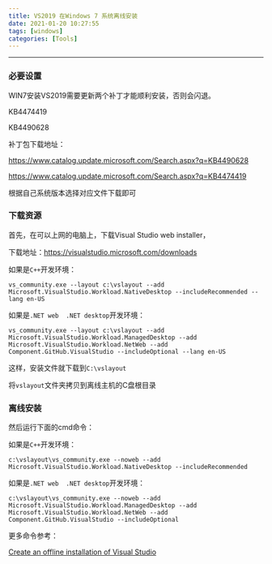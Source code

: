 ```yaml
---
title: VS2019 在Windows 7 系统离线安装
date: 2021-01-20 10:27:55
tags: [windows]
categories: [Tools]
---
```


---



### 必要设置

WIN7安装VS2019需要更新两个补丁才能顺利安装，否则会闪退。  

KB4474419

KB4490628

补丁包下载地址：

https://www.catalog.update.microsoft.com/Search.aspx?q=KB4490628

https://www.catalog.update.microsoft.com/Search.aspx?q=KB4474419

根据自己系统版本选择对应文件下载即可







### 下载资源

首先，在可以上网的电脑上，下载Visual Studio web installer，

下载地址：https://visualstudio.microsoft.com/downloads



如果是`C++`开发环境：  

`vs_community.exe --layout c:\vslayout --add Microsoft.VisualStudio.Workload.NativeDesktop --includeRecommended --lang en-US`



如果是`.NET web  .NET desktop`开发环境：  

`vs_community.exe --layout c:\vslayout --add Microsoft.VisualStudio.Workload.ManagedDesktop --add Microsoft.VisualStudio.Workload.NetWeb --add Component.GitHub.VisualStudio --includeOptional --lang en-US`

这样，安装文件就下载到`C:\vslayout`

将`vslayout`文件夹拷贝到离线主机的C盘根目录



### 离线安装

然后运行下面的cmd命令：   

如果是`C++`开发环境：  

`c:\vslayout\vs_community.exe --noweb --add Microsoft.VisualStudio.Workload.NativeDesktop --includeRecommended`



如果是`.NET web  .NET desktop`开发环境：  

`c:\vslayout\vs_community.exe --noweb --add Microsoft.VisualStudio.Workload.ManagedDesktop --add Microsoft.VisualStudio.Workload.NetWeb --add Component.GitHub.VisualStudio --includeOptional`



更多命令参考：  

[Create an offline installation of Visual Studio](https://docs.microsoft.com/en-us/visualstudio/install/create-an-offline-installation-of-visual-studio?view=vs-2019#use-the-command-line-to-create-a-local-cache)





